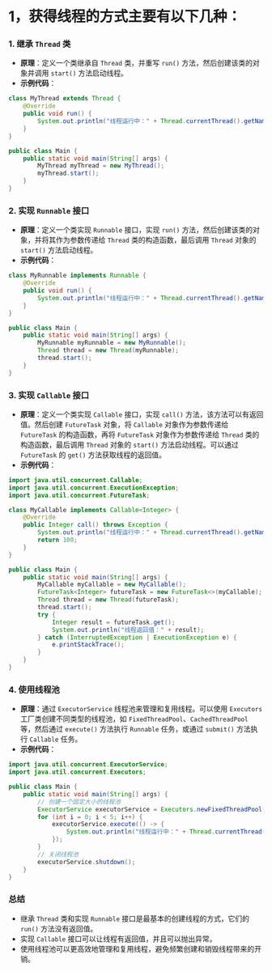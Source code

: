# 1，获得线程的方式主要有以下几种：

### 1. 继承 `Thread` 类
- **原理**：定义一个类继承自 `Thread` 类，并重写 `run()` 方法，然后创建该类的对象并调用 `start()` 方法启动线程。
- **示例代码**：
```java
class MyThread extends Thread {
    @Override
    public void run() {
        System.out.println("线程运行中：" + Thread.currentThread().getName());
    }
}

public class Main {
    public static void main(String[] args) {
        MyThread myThread = new MyThread();
        myThread.start();
    }
}
```

### 2. 实现 `Runnable` 接口
- **原理**：定义一个类实现 `Runnable` 接口，实现 `run()` 方法，然后创建该类的对象，并将其作为参数传递给 `Thread` 类的构造函数，最后调用 `Thread` 对象的 `start()` 方法启动线程。
- **示例代码**：
```java
class MyRunnable implements Runnable {
    @Override
    public void run() {
        System.out.println("线程运行中：" + Thread.currentThread().getName());
    }
}

public class Main {
    public static void main(String[] args) {
        MyRunnable myRunnable = new MyRunnable();
        Thread thread = new Thread(myRunnable);
        thread.start();
    }
}
```

### 3. 实现 `Callable` 接口
- **原理**：定义一个类实现 `Callable` 接口，实现 `call()` 方法，该方法可以有返回值。然后创建 `FutureTask` 对象，将 `Callable` 对象作为参数传递给 `FutureTask` 的构造函数，再将 `FutureTask` 对象作为参数传递给 `Thread` 类的构造函数，最后调用 `Thread` 对象的 `start()` 方法启动线程。可以通过 `FutureTask` 的 `get()` 方法获取线程的返回值。
- **示例代码**：
```java
import java.util.concurrent.Callable;
import java.util.concurrent.ExecutionException;
import java.util.concurrent.FutureTask;

class MyCallable implements Callable<Integer> {
    @Override
    public Integer call() throws Exception {
        System.out.println("线程运行中：" + Thread.currentThread().getName());
        return 100;
    }
}

public class Main {
    public static void main(String[] args) {
        MyCallable myCallable = new MyCallable();
        FutureTask<Integer> futureTask = new FutureTask<>(myCallable);
        Thread thread = new Thread(futureTask);
        thread.start();
        try {
            Integer result = futureTask.get();
            System.out.println("线程返回值：" + result);
        } catch (InterruptedException | ExecutionException e) {
            e.printStackTrace();
        }
    }
}
```

### 4. 使用线程池
- **原理**：通过 `ExecutorService` 线程池来管理和复用线程。可以使用 `Executors` 工厂类创建不同类型的线程池，如 `FixedThreadPool`、`CachedThreadPool` 等，然后通过 `execute()` 方法执行 `Runnable` 任务，或通过 `submit()` 方法执行 `Callable` 任务。
- **示例代码**：
```java
import java.util.concurrent.ExecutorService;
import java.util.concurrent.Executors;

public class Main {
    public static void main(String[] args) {
        // 创建一个固定大小的线程池
        ExecutorService executorService = Executors.newFixedThreadPool(3);
        for (int i = 0; i < 5; i++) {
            executorService.execute(() -> {
                System.out.println("线程运行中：" + Thread.currentThread().getName());
            });
        }
        // 关闭线程池
        executorService.shutdown();
    }
}
```

### 总结
- 继承 `Thread` 类和实现 `Runnable` 接口是最基本的创建线程的方式，它们的 `run()` 方法没有返回值。
- 实现 `Callable` 接口可以让线程有返回值，并且可以抛出异常。
- 使用线程池可以更高效地管理和复用线程，避免频繁创建和销毁线程带来的开销。
